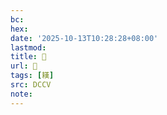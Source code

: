 ```yaml
---
bc:
hex:
date: '2025-10-13T10:28:28+08:00'
lastmod:
title: 􄮔
url: 􄮔
tags: [䎯]
src: DCCV
note:
---
```

